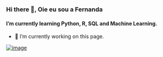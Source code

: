 ### Hi there 👋, Oie eu sou a Fernanda 
#### I’m currently learning Python, R, SQL and Machine Learning.


- 🔭 I’m currently working on this page. 




[![image](https://user-images.githubusercontent.com/107155081/202574293-55f3162a-6688-4245-9a50-cc674d03fef2.png)](https://raw.githubusercontent.com/mjuliacsouza/mjuliacsouza/aaf9855734ec9b523a06677bae7389fddbc80dcf/github-contribution-grid-snake.svg)
